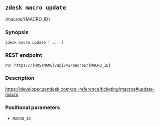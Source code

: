 ## `zdesk macro update`

/macros/{MACRO_ID}

### Synopsis

    zdesk macro update [ ... ]

### REST endpoint

    PUT https://{HOSTNAME}/api/v2/macros/{MACRO_ID}

### Description

https://developer.zendesk.com/api-reference/ticketing/macros#update-macro

### Positional parameters

* `MACRO_ID`

